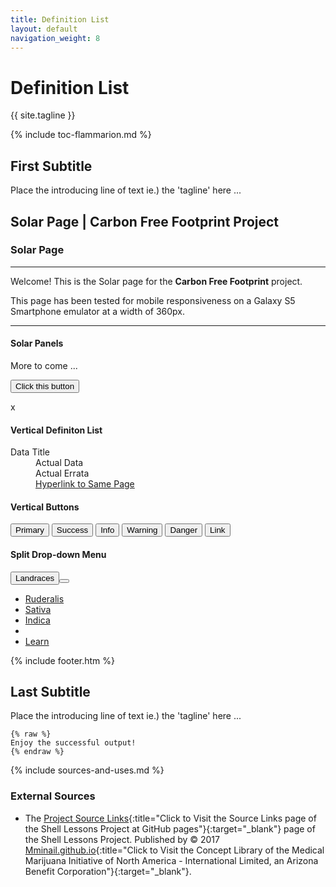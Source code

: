 ```yaml
---
title: Definition List
layout: default
navigation_weight: 8
---
```

# Definition List

{{ site.tagline }}

{% include toc-flammarion.md %}

## First Subtitle

Place the introducing line of text ie.) the 'tagline' here ...

## Solar Page | Carbon Free Footprint Project

<hgroup class="text-left">
	<h3>Solar Page</h3>
</hgroup>
	<hr class="green-groove" />
	
<p>
	<span>Welcome! This is the Solar page for the <b>Carbon Free Footprint</b> project.</span>
</p>

<p>
	<span>This page has been tested for mobile responsiveness on a Galaxy S5 Smartphone emulator at a width of 360px.</span>
</p>
	<hr class="green-groove" />

<h4>Solar Panels</h4>

<p>
	<span>More to come ...</span>
</p>

<!-- Output onclick the result of the js function -->
<form role="form">
	<div class="form-group">
		<label>
			<input id="1" type="button" value="Click this button" />
		</label>
	</div>
</form>
<output>x</output>

<h4>Vertical Definiton List</h4>
<dl class="">
	<dt>Data Title</dt>
	<dd>Actual Data</dd>
	<dd>Actual Errata</dd>
	<dd><a href="#" title="Click to Visit Same" target="_self">Hyperlink to Same Page</a></dd>
</dl>

<!-- Comment out Horizontal Definiton List
<h4>Horizontal Definiton List</h4>
<dl class="dl-horizontal"><dt>Data Title</dt><dd>Actual Data</dd></dl> -->

<h4>Vertical Buttons</h4>
<!-- Comment out default ( medium ) renderings 
<div class="btn-group-vertical">
<button type="button" class="btn btn-default btn-lg">Default</button>
<button type="button" class="btn btn-default btn-block">Default</button>
<button type="button" class="btn btn-default btn-sm">Default</button>
<button type="button" class="btn btn-default btn-xs">Default</button>
<div /> -->

<div class="btn-group-vertical btn-group-lg">
<button type="button" class="btn btn-primary">Primary</button>
<button type="button" class="btn btn-success">Success</button>
<button type="button" class="btn btn-info">Info</button>
<button type="button" class="btn btn-warning">Warning</button>
<button type="button" class="btn btn-danger">Danger</button>
<button type="button" class="btn btn-link">Link</button>
</div>

<h4>Split Drop-down Menu</h4>
<div class="btn-group-lg">
<!-- There is no class in Bootstrap 3.3(7) to force a 'drop-up' -->
<button type="button" class="btn btn-default"><span>Landraces</span>
	<button type="button" class="btn btn-default dropdown-toggle" data-toggle="dropdown">
		<i class="caret" ></i>
	</button>

<ul class="dropdown-menu" role="menu">
	<li><a href="#">Ruderalis</a></li>
	<li><a href="#">Sativa</a></li>
	<li><a href="#">Indica</a></li>
	<li class="divider"></li>
	<li><a href="#">Learn</a></li>
</ul>
</button>
</div>

<footer class="page-footer">
	{% include footer.htm %}
</footer>

## Last Subtitle

Place the introducing line of text ie.) the 'tagline' here ...

```liquid
{% raw %}
Enjoy the successful output!
{% endraw %}
```

{% include sources-and-uses.md %}

### External Sources

- The [Project Source Links](https://mminail.github.io/Shell/Source-Shell-Links.htm){:title="Click to Visit the Source Links page of the Shell Lessons Project at GitHub pages"}{:target="_blank"} page of the Shell Lessons Project. Published by © 2017 [Mminail.github.io](https://mminail.github.io/){:title="Click to Visit the Concept Library of the Medical Marijuana Initiative of North America - International Limited, an Arizona Benefit Corporation"}{:target="_blank"}.
